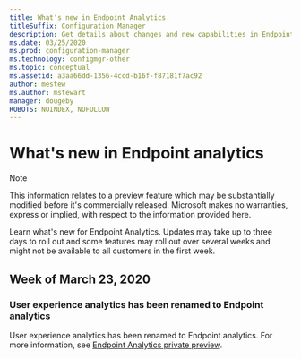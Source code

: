 ```yaml
---
title: What's new in Endpoint Analytics
titleSuffix: Configuration Manager
description: Get details about changes and new capabilities in Endpoint Analytics
ms.date: 03/25/2020
ms.prod: configuration-manager
ms.technology: configmgr-other
ms.topic: conceptual
ms.assetid: a3aa66dd-1356-4ccd-b16f-f87181f7ac92
author: mestew
ms.author: mstewart
manager: dougeby
ROBOTS: NOINDEX, NOFOLLOW 
---
```


# What's new in Endpoint analytics

> [!Note]  
> This information relates to a preview feature which may be substantially modified before it's commercially released. Microsoft makes no warranties, express or implied, with respect to the information provided here.  

Learn what's new  for Endpoint Analytics. Updates may take up to three days to roll out and some features may roll out over several weeks and might not be available to all customers in the first week.


## Week of March 23, 2020
<!-- vvvvvvvvvvvvvvvvvvvvvv -->
### User experience analytics has been renamed to Endpoint analytics

User experience analytics has been renamed to Endpoint analytics. For more information, see [Endpoint Analytics private preview](user-experience-analytics-preview.md). 


